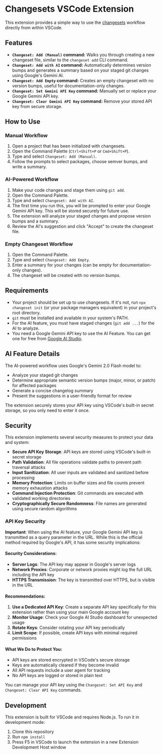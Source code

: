 # Changesets VSCode Extension

This extension provides a simple way to use the [changesets](https://github.com/changesets/changesets) workflow directly from within VSCode.

## Features

-   **`Changeset: Add (Manual)` command:** Walks you through creating a new changeset file, similar to the `changeset add` CLI command.
-   **`Changeset: Add with AI` command:** Automatically determines version bumps and generates a summary based on your staged git changes using Google's Gemini AI.
-   **`Changeset: Add Empty` command:** Creates an empty changeset with no version bumps, useful for documentation-only changes.
-   **`Changeset: Set Gemini API Key` command:** Manually set or replace your Google Gemini API key.
-   **`Changeset: Clear Gemini API Key` command:** Remove your stored API key from secure storage.

## How to Use

### Manual Workflow

1.  Open a project that has been initialized with changesets.
2.  Open the Command Palette (`Ctrl+Shift+P` or `Cmd+Shift+P`).
3.  Type and select `Changeset: Add (Manual)`.
4.  Follow the prompts to select packages, choose semver bumps, and write a summary.

### AI-Powered Workflow

1.  Make your code changes and stage them using `git add`.
2.  Open the Command Palette.
3.  Type and select `Changeset: Add with AI`.
4.  The first time you run this, you will be prompted to enter your Google Gemini API key. This will be stored securely for future use.
5.  The extension will analyze your staged changes and propose version bumps and a summary.
6.  Review the AI's suggestion and click "Accept" to create the changeset file.

### Empty Changeset Workflow

1.  Open the Command Palette.
2.  Type and select `Changeset: Add Empty`.
3.  Enter a summary for your changes (can be empty for documentation-only changes).
4.  The changeset will be created with no version bumps.

## Requirements

-   Your project should be set up to use changesets. If it's not, run `npx changeset init` (or your package managers equivalent) in your project's root directory.
-   `git` must be installed and available in your system's PATH.
-   For the AI feature, you must have staged changes (`git add ...`) for the AI to analyze.
-   You need a Google Gemini API key to use the AI Feature. You can get one for free from [Google AI Studio](https://aistudio.google.com/app/apikey).

## AI Feature Details

The AI-powered workflow uses Google's Gemini 2.0 Flash model to:
- Analyze your staged git changes
- Determine appropriate semantic version bumps (major, minor, or patch) for affected packages
- Generate a concise changelog summary
- Present the suggestions in a user-friendly format for review

The extension securely stores your API key using VSCode's built-in secret storage, so you only need to enter it once.

## Security

This extension implements several security measures to protect your data and system:

- **Secure API Key Storage**: API keys are stored using VSCode's built-in secret storage
- **Path Validation**: All file operations validate paths to prevent path traversal attacks
- **Input Sanitization**: All user inputs are validated and sanitized before processing
- **Memory Protection**: Limits on buffer sizes and file counts prevent memory exhaustion attacks
- **Command Injection Protection**: Git commands are executed with validated working directories
- **Cryptographically Secure Randomness**: File names are generated using secure random algorithms

### API Key Security

**Important**: When using the AI feature, your Google Gemini API key is transmitted as a query parameter in the URL. While this is the official method required by Google's API, it has some security implications:

#### Security Considerations:
- **Server Logs**: The API key may appear in Google's server logs
- **Network Proxies**: Corporate or network proxies might log the full URL including the API key
- **HTTPS Transmission**: The key is transmitted over HTTPS, but is visible in the URL

#### Recommendations:
1. **Use a Dedicated API Key**: Create a separate API key specifically for this extension rather than using your main Google account key
2. **Monitor Usage**: Check your Google AI Studio dashboard for unexpected usage
3. **Rotate Keys**: Consider rotating your API key periodically
4. **Limit Scope**: If possible, create API keys with minimal required permissions

#### What We Do to Protect You:
- API keys are stored encrypted in VSCode's secure storage
- Keys are automatically cleared if they become invalid
- All API requests include a user agent for tracking
- No API keys are logged or stored in plain text

You can manage your API key using the `Changeset: Set API Key` and `Changeset: Clear API Key` commands.

## Development

This extension is built for VSCode and requires Node.js. To run it in development mode:

1. Clone this repository
2. Run `npm install`
3. Press F5 in VSCode to launch the extension in a new Extension Development Host window

